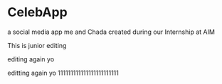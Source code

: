 # CelebApp
a social media app me and Chada created during our Internship at AIM



This is junior editing

editing again yo

editting again yo
111111111111111111111111
